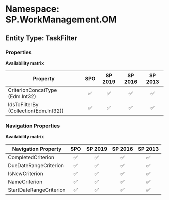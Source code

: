 # Namespace: SP.WorkManagement.OM

## Entity Type: TaskFilter

### Properties

**Availability matrix**

Property | SPO | SP 2019 | SP 2016 | SP 2013
----------|:---:|:-------:|:-------:|:-------:
CriterionConcatType (Edm.Int32) | ✅ | ✅ | ✅ | ✅
IdsToFilterBy (Collection(Edm.Int32)) | ✅ | ✅ | ✅ | ✅

### Navigation Properties

**Availability matrix**

Navigation Property | SPO | SP 2019 | SP 2016 | SP 2013
----------|:---:|:-------:|:-------:|:-------:
CompletedCriterion | ✅ | ✅ | ✅ | ✅
DueDateRangeCriterion | ✅ | ✅ | ✅ | ✅
IsNewCriterion | ✅ | ✅ | ✅ | ✅
NameCriterion | ✅ | ✅ | ✅ | ✅
StartDateRangeCriterion | ✅ | ✅ | ✅ | ✅